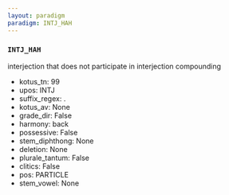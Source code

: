 ```yaml
---
layout: paradigm
paradigm: INTJ_HAH
---
```

### ` INTJ_HAH `

interjection that does not participate in interjection compounding
* kotus_tn: 99
* upos: INTJ
* suffix_regex: .
* kotus_av: None
* grade_dir: False
* harmony: back
* possessive: False
* stem_diphthong: None
* deletion: None
* plurale_tantum: False
* clitics: False
* pos: PARTICLE
* stem_vowel: None
